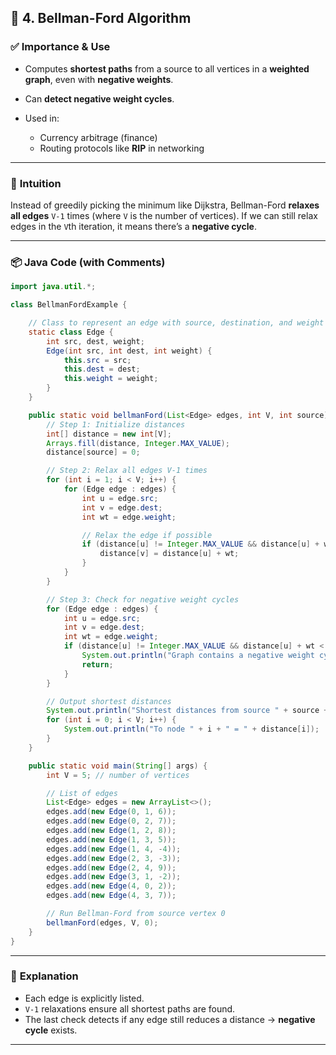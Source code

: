 
## 🔹 **4. Bellman-Ford Algorithm**

### ✅ **Importance & Use**

* Computes **shortest paths** from a source to all vertices in a **weighted graph**, even with **negative weights**.
* Can **detect negative weight cycles**.
* Used in:

  * Currency arbitrage (finance)
  * Routing protocols like **RIP** in networking

---

### 🧠 **Intuition**

Instead of greedily picking the minimum like Dijkstra, Bellman-Ford **relaxes all edges** `V-1` times (where `V` is the number of vertices). If we can still relax edges in the `V`th iteration, it means there’s a **negative cycle**.

---

### 📦 **Java Code (with Comments)**

```java
import java.util.*;

class BellmanFordExample {

    // Class to represent an edge with source, destination, and weight
    static class Edge {
        int src, dest, weight;
        Edge(int src, int dest, int weight) {
            this.src = src;
            this.dest = dest;
            this.weight = weight;
        }
    }

    public static void bellmanFord(List<Edge> edges, int V, int source) {
        // Step 1: Initialize distances
        int[] distance = new int[V];
        Arrays.fill(distance, Integer.MAX_VALUE);
        distance[source] = 0;

        // Step 2: Relax all edges V-1 times
        for (int i = 1; i < V; i++) {
            for (Edge edge : edges) {
                int u = edge.src;
                int v = edge.dest;
                int wt = edge.weight;

                // Relax the edge if possible
                if (distance[u] != Integer.MAX_VALUE && distance[u] + wt < distance[v]) {
                    distance[v] = distance[u] + wt;
                }
            }
        }

        // Step 3: Check for negative weight cycles
        for (Edge edge : edges) {
            int u = edge.src;
            int v = edge.dest;
            int wt = edge.weight;
            if (distance[u] != Integer.MAX_VALUE && distance[u] + wt < distance[v]) {
                System.out.println("Graph contains a negative weight cycle!");
                return;
            }
        }

        // Output shortest distances
        System.out.println("Shortest distances from source " + source + ":");
        for (int i = 0; i < V; i++) {
            System.out.println("To node " + i + " = " + distance[i]);
        }
    }

    public static void main(String[] args) {
        int V = 5; // number of vertices

        // List of edges
        List<Edge> edges = new ArrayList<>();
        edges.add(new Edge(0, 1, 6));
        edges.add(new Edge(0, 2, 7));
        edges.add(new Edge(1, 2, 8));
        edges.add(new Edge(1, 3, 5));
        edges.add(new Edge(1, 4, -4));
        edges.add(new Edge(2, 3, -3));
        edges.add(new Edge(2, 4, 9));
        edges.add(new Edge(3, 1, -2));
        edges.add(new Edge(4, 0, 2));
        edges.add(new Edge(4, 3, 7));

        // Run Bellman-Ford from source vertex 0
        bellmanFord(edges, V, 0);
    }
}
```

---

### 🧩 **Explanation**

* Each edge is explicitly listed.
* `V-1` relaxations ensure all shortest paths are found.
* The last check detects if any edge still reduces a distance → **negative cycle** exists.

---
